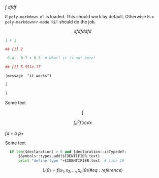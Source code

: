 

$\int$  $dfdf$

If `poly-markdown.el` is loaded. This should work by default. Otherwise `M-x
poly-markdown+r-mode RET` should do the job.

$$ sfdfd
dfd
$$


```r
1 + 1
```

```r
## [1] 2

```

```r
 0.4 - 0.7 + 0.3  # what? it is not zero!
```

```r
## [1] 5.551e-17
```

```emacs-lisp
(message  "it works")
```

```javascript
{
    
}
```

Some text

$$ 
\int{}
$$


$$  
\int_a^b f(x) dx 
$$


$$  $$
 
 $\int{a+b}$  $p +$ 

Some text


  ```python
    if len($declaration) > 0 and $declaration::isTypedef:
        $Symbols::types.add($IDENTIFIER.text)
        print "define type "+$IDENTIFIER.text  # line 19
  ```
  
  
$$\begin{equation}
  L(\theta) = f(x_1,x_2, \ldots, x_n | \theta )
  (\#eq:reference)
\end{equation}$$

